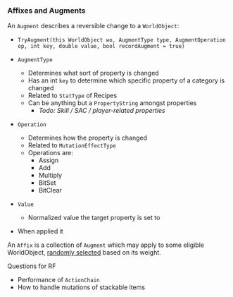

### Affixes and Augments

An `Augment` describes a reversible change to a `WorldObject`:

* `TryAugment(this WorldObject wo, AugmentType type, AugmentOperation op, int key, double value, bool recordAugment = true)`
* `AugmentType`
  * Determines what sort of property is changed
  * Has an int `key` to determine which specific property of a category is changed
  * Related to `StatType` of Recipes
  * Can be anything but a `PropertyString` amongst properties
    * *Todo: Skill / SAC / player-related properties*

* `Operation`
  * Determines how the property is changed
  * Related to `MutationEffectType`
  * Operations are:
    * Assign
    * Add
    * Multiply
    * BitSet
    * BitClear

* `Value`
  * Normalized value the target property is set to
* When applied it 





An `Affix` is a collection of `Augment` which may apply to some eligible WorldObject, [randomly selected](https://github.com/cdanek/KaimiraWeightedList) based on its weight.









Questions for RF

* Performance of `ActionChain`
* How to handle mutations of stackable items
